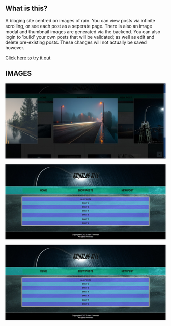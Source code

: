 ## What is this?
A bloging site centred on images of rain. You can view posts via infinite scrolling, or see each post as a seperate page. There is also an image modal and thumbnail images are generated via the backend. You can also login to 'build' your own posts that will be validated; as well as edit and delete pre-existing posts. These changes will not actually be saved however.

[Click here to try it out](https://rainblog.onrender.com/)

## IMAGES
<p align="center">
  <img src="screenshots/screenshot1.jpg">
</p>

<p align="center">
  <img src="screenshots/screenshot2.jpg">
</p>

<p align="center">
  <img src="screenshots/screenshot2.jpg">
</p>